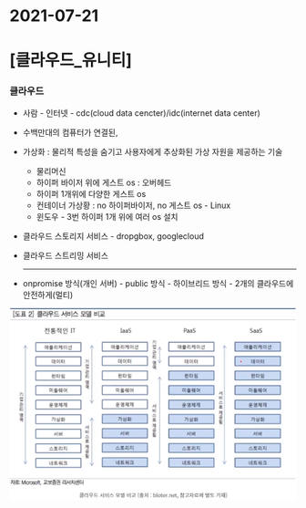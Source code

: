 # 2021-07-21

# [클라우드_유니티]

### 클라우드

- 사람 - 인터넷 - cdc(cloud data cencter)/idc(internet data center)

- 수백만대의 컴퓨터가 연결된,

- 가상화 : 물리적 특성을 숨기고 사용자에게 추상화된 가상 자원을 제공하는 기술

  -  물리머신
  -  하이퍼 바이저 위에 게스트 os : 오버헤드
  -  하이퍼 1개위에 다양한 게스트 os
  -  컨테이너 가상황 : no 하이퍼바이저, no 게스트 os - Linux
  -  윈도우 - 3번 하이퍼 1개 위에 여러 os 설치

-  클라우드 스토리지 서비스 - dropgbox, googlecloud

-  클라우드 스트리밍 서비스

   ---------------------------------------

-  onpromise 방식(개인 서버) - public 방식 - 하이브리드 방식 - 2개의 클라우드에 안전하게(멀티)

![image-20210721092052465](2021-07-20[화면정의서_유니티].assets/image-20210721092052465.png)
